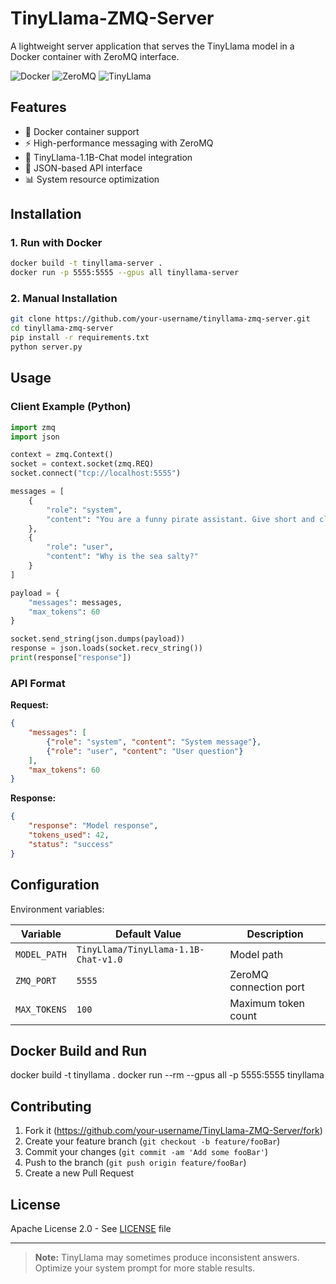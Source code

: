 # TinyLlama-ZMQ-Server

A lightweight server application that serves the TinyLlama model in a Docker container with ZeroMQ interface.

![Docker](https://img.shields.io/badge/Docker-✓-blue?logo=docker)
![ZeroMQ](https://img.shields.io/badge/ZeroMQ-✓-green?logo=zeromq)
![TinyLlama](https://img.shields.io/badge/TinyLlama-1.1B-ff69b4)

## Features

- 🐳 Docker container support
- ⚡ High-performance messaging with ZeroMQ
- 🤖 TinyLlama-1.1B-Chat model integration
- 🔌 JSON-based API interface
- 📊 System resource optimization

## Installation

### 1. Run with Docker

```bash
docker build -t tinyllama-server .
docker run -p 5555:5555 --gpus all tinyllama-server
```

### 2. Manual Installation

```bash
git clone https://github.com/your-username/tinyllama-zmq-server.git
cd tinyllama-zmq-server
pip install -r requirements.txt
python server.py
```

## Usage

### Client Example (Python)

```python
import zmq
import json

context = zmq.Context()
socket = context.socket(zmq.REQ)
socket.connect("tcp://localhost:5555")

messages = [
    {
        "role": "system",
        "content": "You are a funny pirate assistant. Give short and clear answers."
    },
    {   
        "role": "user", 
        "content": "Why is the sea salty?"
    }
]

payload = {
    "messages": messages,
    "max_tokens": 60
}

socket.send_string(json.dumps(payload))
response = json.loads(socket.recv_string())
print(response["response"])
```

### API Format

**Request:**
```json
{
    "messages": [
        {"role": "system", "content": "System message"},
        {"role": "user", "content": "User question"}
    ],
    "max_tokens": 60
}
```

**Response:**
```json
{
    "response": "Model response",
    "tokens_used": 42,
    "status": "success"
}
```

## Configuration

Environment variables:

| Variable       | Default Value               | Description                  |
|----------------|-----------------------------|------------------------------|
| `MODEL_PATH`   | `TinyLlama/TinyLlama-1.1B-Chat-v1.0` | Model path          |
| `ZMQ_PORT`     | `5555`                      | ZeroMQ connection port       |
| `MAX_TOKENS`   | `100`                       | Maximum token count          |

## Docker Build and Run
docker build -t tinyllama .
docker run --rm --gpus all -p 5555:5555 tinyllama

## Contributing

1. Fork it (https://github.com/your-username/TinyLlama-ZMQ-Server/fork)
2. Create your feature branch (`git checkout -b feature/fooBar`)
3. Commit your changes (`git commit -am 'Add some fooBar'`)
4. Push to the branch (`git push origin feature/fooBar`)
5. Create a new Pull Request

## License

Apache License 2.0 - See [LICENSE](LICENSE) file

---

> **Note:** TinyLlama may sometimes produce inconsistent answers. Optimize your system prompt for more stable results.
